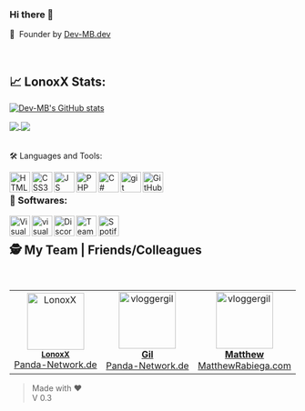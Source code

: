 ### Hi there 👋

💼&nbsp;&nbsp;Founder by <a href="https://dev-mb.dev">Dev-MB.dev</a>

<br>

## 📈 LonoxX Stats:

[![Dev-MB's GitHub stats](https://github-readme-stats.vercel.app/api?username=dev-mb&show_icons=true)](https://github.com/dev-mb)

<a href="https://github.com/dev-mb/altV-mlo_stream">
  <img align="center" src="https://github-readme-stats.vercel.app/api/pin/?username=dev-mb&repo=altV-mlo_stream" />
</a>

<a href="https://github.com/dev-mb/fivem-mlo_stream">
  <img align="center" src="https://github-readme-stats.vercel.app/api/pin/?username=dev-mb&repo=fivem-mlo_stream" />
</a>

<br>
<br>
<br

### 🛠️ Languages and Tools:

<a href="https://www.w3schools.com/html/" target="_blank"><img align="left" alt="HTML5" width="36px" src="https://cdn.mbdev.cc/cdn/github/HTML5.png" /></a>
<a href="https://www.w3schools.com/css/" target="_blank"><img align="left" alt="CSS3" width="36px" src="https://cdn.mbdev.cc/cdn/github/CSS3.png" /></a>
<a href="https://www.w3schools.com/js/" target="_blank"><img align="left" alt="JS" width="36px" src="https://cdn.mbdev.cc/cdn/github/JS.png" /></a>
<a href="https://www.w3schools.com/php/" target="_blank"><img align="left" alt="PHP" width="36px" src="https://cdn.mbdev.cc/cdn/github/PHP.png" /></a>
<a href="https://docs.microsoft.com/de-de/dotnet/csharp/tour-of-csharp/" target="_blank"><img align="left" alt="C#" width="36px" src="https://cdn.mbdev.cc/cdn/github/CSHARP.png" /></a>
<a href="https://git-scm.com/" target="_blank"> <img align="left" alt="git" width="36px" src="https://cdn.mbdev.cc/cdn/github/git.png"/></a>
<a href="https://github.com/dev-mb/" target="_blank"> <img align="left" alt="GitHub" width="36px" src="https://cdn.mbdev.cc/cdn/github/github.png"/></a>
<br />

### 💾 Softwares:

<a href="https://code.visualstudio.com/" target="_blank"> <img align="left" alt="Visual Studio Code" width="36px" src="https://cdn.mbdev.cc/cdn/github/vscode.png"/></a>
<a href="https://visualstudio.microsoft.com/de/" target="_blank"> <img align="left" alt="visualstudio" width="36px" src="https://cdn.mbdev.cc/cdn/github/vs.png"/></a>
<a href="https://discord.com/" target="_blank"> <img align="left" alt="Discord" width="36px" src="https://cdn.mbdev.cc/cdn/github/discord.png"/></a>
<a href="https://www.teamspeak.com/" target="_blank"> <img align="left" alt="TeamSpeak" width="36px" src="https://cdn.mbdev.cc/cdn/github/teamspeak.png"/></a>
<a href="https://www.spotify.com/" target="_blank"> <img align="left" alt="Spotify" width="36px" src="https://cdn.mbdev.cc/cdn/github/spotify.png"/></a>
<br />


## 🕵️ My Team | Friends/Colleagues

<table>
  <tr>
    <td align="center">
      <a href="https://github.com/LonoxX"><img src="https://avatars3.githubusercontent.com/u/35597628?v=4" width="100px;" alt="LonoxX"/></a><br/>
        <sub><b><a href="https://github.com/LonoxX">LonoxX</b></a></sub><br /><a href="https://panda-network.de">Panda-Network.de</a>
    </td>
    <td align="center">
      <a href="https://github.com/vloggergil"><img src="https://avatars3.githubusercontent.com/u/23207852?v=4" width="100px;" alt="vloggergil"/><br/>
        <sub><b><a href="https://github.com/vloggergil">Gil</b></a></sub><br /><a href="https://panda-network.de">Panda-Network.de</a>
    </td>
    <td align="center">
      <a href="https://github.com/matthewrabiega"><img src="https://avatars.githubusercontent.com/u/69539728?v=4" width="100px;" alt="vloggergil"/><br/>
        <sub><b><a href="https://github.com/matthewrabiega">Matthew</b></a></sub><br /><a href="https://matthewrabiega.com">MatthewRabiega.com</a>
    </td>
		<br>
    
  </tr>
</table>

> Made with :heart: <br>
> V 0.3 <br>